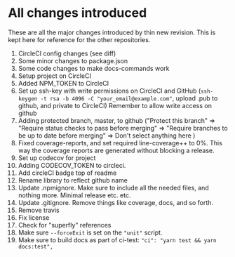 
# All changes introduced

These are all the major changes introduced by thin new revision. This is kept here for reference for the other repositories.

1. CircleCI config changes (see diff)
2. Some minor changes to package.json
3. Some code changes to make docs-commands work
4. Setup project on CircleCI
5. Added NPM_TOKEN to CircleCI
6. Set up ssh-key with write permissions on CircleCI and GitHub (`ssh-keygen -t rsa -b 4096 -C "your_email@example.com"`, upload .pub to github, and private to CircleCI) Remember to allow write access on github
7. Adding protected branch, master, to github ("Protect this branch" => "Require status checks to pass before merging" => "Require branches to be up to date before merging" => Don't select anything here )
8. Fixed coverage-reports, and set required line-coverage++ to 0%. This way the coverage reports are generated without blocking a release.
9. Set up codecov for project
10. Adding CODECOV_TOKEN to circleci.
11. Add circleCI badge top of readme
12. Rename library to reflect github name
13. Update .npmignore. Make sure to include all the needed files, and nothing more. Minimal release etc. etc.
14. Update .gitignore. Remove things like coverage, docs, and so forth.
15. Remove travis
16. Fix license
17. Check for "superfly" references
18. Make sure `--forceExit` is set on the `"unit"` script.
19. Make sure to build docs as part of ci-test: `"ci": "yarn test && yarn docs:test",`
